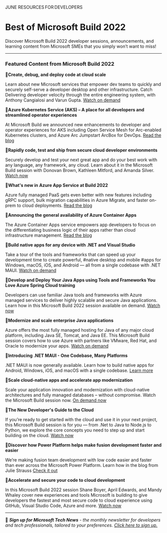 JUNE RESOURCES FOR DEVELOPERS 

# Best of Microsoft Build 2022 

 

Discover Microsoft Build 2022 developer sessions, announcements, and learning content from Microsoft SMEs that you simply won’t want to miss! 

--- 

### Featured Content from Microsoft Build 2022 

 

:cinema:**Create, debug, and deploy code at cloud scale** 

 

Learn about new Microsoft services that empower dev teams to quickly and securely self-serve a developer desktop and other infrastructure. Catch Delivering developer velocity through the entire engineering system, with Anthony Cangialosi and Varun Gupta. [Watch on demand](https://mybuild.microsoft.com/sessions/84070523-964f-4ab9-9e69-a7436e7e7273?ocid=AID3045628) 

 

:scroll:**Azure Kubernetes Service (AKS) – A place for all developers and streamlined operator experiences** 

 

At Microsoft Build we announced new enhancements to developer and operator experiences for AKS including Open Service Mesh for Arc-enabled Kubernetes clusters, and Azure Arc Jumpstart ArcBox for DevOps. [Read the blog](https://techcommunity.microsoft.com/t5/apps-on-azure-blog/azure-kubernetes-service-aks-updates-for-seamless-developer-and/ba-p/3407089?ocid=AID3045628) 

 

:cinema:**Rapidly code, test and ship from secure cloud developer environments** 

 

Securely develop and test your next great app and do your best work with any language, any framework, any cloud. Learn about it in the Microsoft Build session with Donovan Brown, Kathleen Mitford, and Amanda Silver. [Watch now](https://mybuild.microsoft.com/sessions/a115777e-bebb-4ead-adee-b4310a8155d3?ocid=AID3045628) 

 

:scroll:**What's new in Azure App Service at Build 2022** 
 
Azure fully managed PaaS gets even better with new features including gRPC support, bulk migration capabilities in Azure Migrate, and faster on-prem to cloud deployments. [Read the blog](https://techcommunity.microsoft.com/t5/apps-on-azure-blog/what-s-new-in-azure-app-service-at-build-2022/ba-p/3407584?ocid=AID3045628) 

 

:scroll:**Announcing the general availability of Azure Container Apps** 

 

The Azure Container Apps service empowers app developers to focus on the differentiating business logic of their apps rather than cloud infrastructure management. [Read the blog](https://techcommunity.microsoft.com/t5/apps-on-azure-blog/azure-container-apps-general-availability/ba-p/3416885?ocid=AID3045628) 

 

:cinema:**Build native apps for any device with .NET and Visual Studio** 

 

Take a tour of the tools and frameworks that can speed up your development time to create powerful, #native desktop and mobile #apps for Windows, macOS, iOS, and Android — all from a single codebase with .NET MAUI. [Watch on demand](https://mybuild.microsoft.com/sessions/599c82b6-0c5a-4add-9961-48b85d9ffde0?ocid=AID3045628) 

 

:cinema:**Develop and Deploy Your Java Apps using Tools and Frameworks You Love Azure Spring Cloud training** 

 

Developers can use familiar Java tools and frameworks with Azure managed services to deliver highly scalable and secure Java applications. Learn how in this Microsoft Build 2022 session available on demand. [Watch now](https://mybuild.microsoft.com/sessions/d8d78633-0f49-48ed-ba41-461a2f53b1bb?ocid=AID3045628) 

 

:cinema:**Modernize and scale enterprise Java applications** 

 

Azure offers the most fully managed hosting for Java of any major cloud platform, including Java SE, Tomcat, and Java EE. This Microsoft Build session covers how to use Azure with partners like VMware, Red Hat, and Oracle to modernize your apps. [Watch on demand](https://mybuild.microsoft.com/sessions/71ed338e-5f85-44d8-a225-6210fdbdd06d?ocid=AID3045628) 

 

:scroll:**Introducing .NET MAUI - One Codebase, Many Platforms** 

 

.NET MAUI is now generally available. Learn how to build native apps for Android, Windows, iOS, and macOS with a single codebase. [Learn more](https://devblogs.microsoft.com/dotnet/introducing-dotnet-maui-one-codebase-many-platforms/?ocid=AID3045628) 

 

:cinema:**Scale cloud-native apps and accelerate app modernization** 

 

Scale your application innovation and modernization with cloud-native architectures and fully managed databases – without compromise. Watch the Microsoft Build session now. [On demand now](https://mybuild.microsoft.com/sessions/cf62806e-b0a6-48ca-9664-92298b049abf?ocid=AID3045628) 

 

:cinema:**The New Developer's Guide to the Cloud** 

If you’re ready to get started with the cloud and use it in your next project, this Microsoft Build session is for you — from .Net to Java to Node.js to Python, we explore the core concepts you need to step up and start building on the cloud. [Watch now](https://mybuild.microsoft.com/sessions/04b837c9-3cab-4d80-9908-d72c145512b0?source=sessions?ocid=AID3045628) 

 

:scroll:**Discover how Power Platform helps make fusion development faster and easier** 

We’re making fusion team development with low code easier and faster than ever across the Microsoft Power Platform. Learn how in the blog from Julie Strauss [Check it out](https://cloudblogs.microsoft.com/powerplatform/2022/05/25/discover-how-power-platform-helps-make-fusion-development-faster-and-easier/?ocid=AID3045628) 

 

:cinema:**Accelerate and secure your code to cloud development** 

In this Microsoft Build 2022 session Shane Boyer, April Edwards, and Mandy Whaley cover new experiences and tools Microsoft is building to give developers the fastest and most secure code to cloud experience using GitHub, Visual Studio Code, Azure and more. [Watch now](https://mybuild.microsoft.com/sessions/84ff7d8d-64da-4a5e-9c84-92f7b6387225?ocid=AID3045628) 

___  

 

:bookmark: ***Sign up for Microsoft Tech News** - the monthly newsletter for developers and tech professionals, tailored to your preferences. [Click here to sign up.](https://developer.microsoft.com/Newsletter/?ocid=AID3045262)* 
